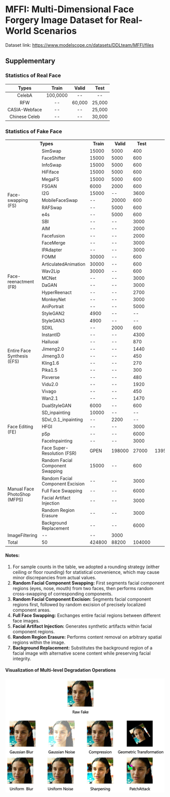 # MFFI: Multi-Dimensional Face Forgery Image Dataset for Real-World Scenarios
Dataset link: https://www.modelscope.cn/datasets/DDLteam/MFFI/files

## Supplementary
### Statistics of Real Face

| **Types** | **Train** | **Valid** | **Test** |
| :----: | :----: | :----: | :----: |
| CelebA | 100,0000 | -- | -- |
| RFW | -- |  60,000 | 25,000 |
| CASIA-Webface | -- | -- | 25,000 |
| Chinese Celeb | -- | -- | 30,000 |

### Statistics of Fake Face

<table>
    <tr>
        <th colspan="2">Types</th>
        <th>Train</th>
        <th>Valid</th>
        <th>Test</th>
    </tr>
    <tr>
        <td rowspan="15">Face-swapping (FS)</td>
        <td>SimSwap</td>
        <td>15000</td>
        <td>5000</td>
        <td>400</td>
    </tr>
    <tr>
        <td>FaceShifter</td>
        <td>15000</td>
        <td>5000</td>
        <td>600</td>
    </tr>
    <tr>
        <td>InfoSwap</td>
        <td>15000</td>
        <td>5000</td>
        <td>600</td>
    </tr>
    <tr>
        <td>HiFiface</td>
        <td>15000</td>
        <td>5000</td>
        <td>600</td>
    </tr>
    <tr>
        <td>MegaFS</td>
        <td>15000</td>
        <td>5000</td>
        <td>600</td>
    </tr>
    <tr>
        <td>FSGAN</td>
        <td>6000</td>
        <td>2000</td>
        <td>600</td>
    </tr>
    <tr>
        <td>I2G</td>
        <td>15000</td>
        <td>--</td>
        <td>3600</td>
    </tr>
    <tr>
        <td>MobileFaceSwap</td>
        <td>--</td>
        <td>20000</td>
        <td>600</td>
    </tr>
    <tr>
        <td>RAFSwap</td>
        <td>--</td>
        <td>5000</td>
        <td>600</td>
    </tr>
    <tr>
        <td>e4s</td>
        <td>--</td>
        <td>5000</td>
        <td>600</td>
    </tr>
    <tr>
        <td>SBI</td>
        <td>--</td>
        <td>--</td>
        <td>3000</td>
    </tr>
    <tr>
        <td>AIM</td>
        <td>--</td>
        <td>--</td>
        <td>2000</td>
    </tr>
    <tr>
        <td>Facefusion</td>
        <td>--</td>
        <td>--</td>
        <td>2000</td>
    </tr>
    <tr>
        <td>FaceMerge</td>
        <td>--</td>
        <td>--</td>
        <td>3000</td>
    </tr>
    <tr>
        <td>IPAdapter</td>
        <td>--</td>
        <td>--</td>
        <td>3000</td>
    </tr>
    <tr>
        <td rowspan="8">Face-reenactment (FR)</td>
        <td>FOMM</td>
        <td>30000</td>
        <td>--</td>
        <td>600</td>
    </tr>
    <tr>
        <td>ArticulatedAnimation</td>
        <td>30000</td>
        <td>--</td>
        <td>600</td>
    </tr>
    <tr>
        <td>Wav2Lip</td>
        <td>30000</td>
        <td>--</td>
        <td>600</td>
    </tr>
    <tr>
        <td>MCNet</td>
        <td>--</td>
        <td>--</td>
        <td>3000</td>
    </tr>
    <tr>
        <td>DaGAN</td>
        <td>--</td>
        <td>--</td>
        <td>3000</td>
    </tr>
    <tr>
        <td>HyperReenact</td>
        <td>--</td>
        <td>--</td>
        <td>2700</td>
    </tr>
    <tr>
        <td>MonkeyNet</td>
        <td>--</td>
        <td>--</td>
        <td>3000</td>
    </tr>
    <tr>
        <td>AniPortrait</td>
        <td>--</td>
        <td>--</td>
        <td>5000</td>
    </tr>
    <tr>
        <td rowspan="13">Entire Face Synthesis (EFS)</td>
        <td>StyleGAN2</td>
        <td>4900</td>
        <td>--</td>
        <td>--</td>
    </tr>
    <tr>
        <td>StyleGAN3</td>
        <td>4900</td>
        <td>--</td>
        <td>--</td>
    </tr>
    <tr>
        <td>SDXL</td>
        <td>--</td>
        <td>2000</td>
        <td>600</td>
    </tr>
    <tr>
        <td>InstantID</td>
        <td>--</td>
        <td>--</td>
        <td>4300</td>
    </tr>
    <tr>
        <td>Hailuoai</td>
        <td>--</td>
        <td>--</td>
        <td>870</td>
    </tr>
    <tr>
        <td>Jimeng2.0</td>
        <td>--</td>
        <td>--</td>
        <td>1440</td>
    </tr>
    <tr>
        <td>Jimeng3.0</td>
        <td>--</td>
        <td>--</td>
        <td>450</td>
    </tr>
    <tr>
        <td>Kling1.6</td>
        <td>--</td>
        <td>--</td>
        <td>270</td>
    </tr>
    <tr>
        <td>Pika1.5</td>
        <td>--</td>
        <td>--</td>
        <td>300</td>
    </tr>
    <tr>
        <td>Pixverse</td>
        <td>--</td>
        <td>--</td>
        <td>480</td>
    </tr>
    <tr>
        <td>Vidu2.0</td>
        <td>--</td>
        <td>--</td>
        <td>1920</td>
    </tr>
    <tr>
        <td>Vivago</td>
        <td>--</td>
        <td>--</td>
        <td>450</td>
    </tr>
    <tr>
        <td>Wan2.1</td>
        <td>--</td>
        <td>--</td>
        <td>1470</td>
    </tr>
    <tr>
        <td rowspan="7">Face Editing (FE)</td>
        <td>DualStyleGAN</td>
        <td>6000</td>
        <td>--</td>
        <td>600</td>
    </tr>
    <tr>
        <td>SD_inpainting</td>
        <td>10000</td>
        <td>--</td>
        <td>--</td>
    </tr>
    <tr>
        <td>SDxl_0.1_inpainting</td>
        <td>--</td>
        <td>2200</td>
        <td>--</td>
    </tr>
    <tr>
        <td>HFGI</td>
        <td>--</td>
        <td>--</td>
        <td>3000</td>
    </tr>
    <tr>
        <td>pSp</td>
        <td>--</td>
        <td>--</td>
        <td>6000</td>
    </tr>
    <tr>
        <td>FaceInpainting</td>
        <td>--</td>
        <td>--</td>
        <td>3000</td>
    </tr>
    <tr>
        <td>Face Super-Resolution (FSR)</td>
        <td>GPEN</td>
        <td>198000</td>
        <td>27000</td>
        <td>13950</td>
    </tr>
    <tr>
        <td rowspan="6">Manual Face PhotoShop (MFPS)</td>
        <td>Random Facial Component Swapping</td>
        <td>15000</td>
        <td>--</td>
        <td>600</td>
    </tr>
    <tr>
        <td>Random Facial Component Excision</td>
        <td>--</td>
        <td>--</td>
        <td>3000</td>
    </tr>
    <tr>
        <td>Full Face Swapping</td>
        <td>--</td>
        <td>--</td>
        <td>6000</td>
    </tr>
    <tr>
        <td>Facial Artifact Injection</td>
        <td>--</td>
        <td>--</td>
        <td>3000</td>
    </tr>
    <tr>
        <td>Random Region Erasure</td>
        <td>--</td>
        <td>--</td>
        <td>3000</td>
    </tr>
    <tr>
        <td>Background Replacement</td>
        <td>--</td>
        <td>--</td>
        <td>6000</td>
    </tr>
    <tr>
        <td>ImageFiltering</td>
        <td>--</td>
        <td>--</td>
        <td>3000</td>
    </tr>
    <tr>
        <td>Total</td>
        <td>50</td>
        <td>424800</td>
        <td>88200</td>
        <td>104000</td>
    </tr>
</table>

#### Notes:
1. For sample counts in the table, we adopted a rounding strategy (either ceiling or floor rounding) for statistical convenience, which may cause minor discrepancies from actual values.
2. **Random Facial Component Swapping:** First segments facial component regions (eyes, nose, mouth) from two faces, then performs random cross-swapping of corresponding components.
3. **Random Facial Component Excision:** Segments facial component regions first, followed by random excision of precisely localized component areas.
4. **Full Face Swapping:** Exchanges entire facial regions between different face images.
5. **Facial Artifact Injection:** Generates synthetic artifacts within facial component regions.
6. **Random Region Erasure:** Performs content removal on arbitrary spatial regions within the image.
7. **Background Replacement:** Substitutes the background region of a facial image with alternative scene content while preserving facial integrity.

#### Visualization of Multi-level Degradation Operations
<div align="center">
  <img src="https://github.com/inclusionConf/MFFI/blob/main/examples.jpeg">
</div>
